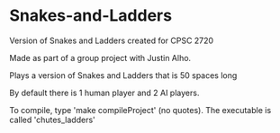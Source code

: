 # Snakes-and-Ladders

Version of Snakes and Ladders created for CPSC 2720

Made as part of a group project with Justin Alho.

Plays a version of Snakes and Ladders that is 50 spaces long

By default there is 1 human player and 2 AI players.

To compile, type 'make compileProject' (no quotes). The executable is called 'chutes_ladders'
